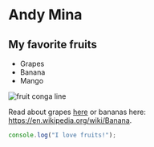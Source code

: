 # Andy Mina

## My favorite fruits
- Grapes
- Banana
- Mango

![fruit conga line](https://images.fineartamerica.com/images-medium-large-5/happy-fruit-dancing-the-conga-ikon-ikon-images.jpg)

Read about grapes [here](https://en.wikipedia.org/wiki/Grape) or bananas here: <https://en.wikipedia.org/wiki/Banana>.

```javascript
console.log("I love fruits!");
```

